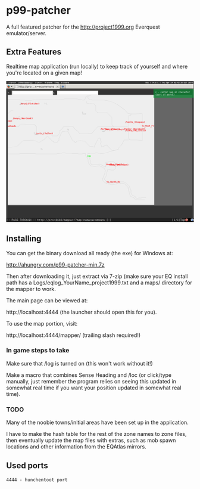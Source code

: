 p99-patcher
===============

A full featured patcher for the http://project1999.org Everquest
emulator/server.

## Extra Features

Realtime map application (run locally) to keep track of yourself
and where you're located on a given map!

![Sample Mapper](https://github.com/ahungry/p99-patcher/raw/master/p99-mapper.png)

## Installing

You can get the binary download all ready (the exe) for Windows at:

http://ahungry.com/p99-patcher-min.7z

Then after downloading it, just extract via 7-zip (make sure your EQ install
path has a Logs/eqlog_YourName_project1999.txt and a maps/ directory for the
mapper to work.

The main page can be viewed at:

http://localhost:4444 (the launcher should open this for you).

To use the map portion, visit:

http://localhost:4444/mapper/ (trailing slash required!)

### In game steps to take

Make sure that /log is turned on (this won't work without it!)

Make a macro that combines Sense Heading and /loc (or click/type manually, just
remember the program relies on seeing this updated in somewhat real time if
you want your position updated in somewhat real time).

### TODO

Many of the noobie towns/initial areas have been set up in the application.

I have to make the hash table for the rest of the zone names to zone files,
then eventually update the map files with extras, such as mob spawn locations
and other information from the EQAtlas mirrors.

## Used ports
```
4444 - hunchentoot port
```
